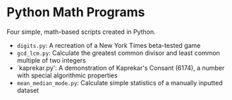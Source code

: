 # Python Math Programs

Four simple, math-based scripts created in Python.
- `digits.py`: A recreation of a New York Times beta-tested game
- `gcd_lcm.py`: Calculate the greatest common divisor and least common multiple of two integers
- `kaprekar.py': A demonstration of Kaprekar's Consant (6174), a number with special algorithmic properties
- `mean_median_mode.py`: Calculate simple statistics of a manually inputted dataset
